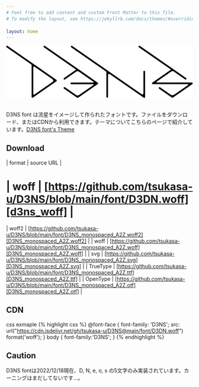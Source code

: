 ```yaml
---
# Feel free to add content and custom Front Matter to this file.
# To modify the layout, see https://jekyllrb.com/docs/themes/#overriding-theme-defaults

layout: home
---
```

![rogo](assets/images/D3NS.png)
&nbsp;

D3NS font は流星をイメージして作られたフォントです。ファイルをダウンロード、またはCDNから利用できます。テーマについてこちらのページで紹介しています。[D3NS font's Theme][d3ns_thema]


Download
---

| format | source URL |
# | woff | [https://github.com/tsukasa-u/D3NS/blob/main/font/D3DN.woff][d3ns_woff] |
| woff2 | [https://github.com/tsukasa-u/D3NS/blob/main/font/D3NS_monospaced_A2Z.woff2][D3NS_monospaced_A2Z.woff2] |
| woff | [https://github.com/tsukasa-u/D3NS/blob/main/font/D3NS_monospaced_A2Z.woff][D3NS_monospaced_A2Z.woff] |
| svg | [https://github.com/tsukasa-u/D3NS/blob/main/font/D3NS_monospaced_A2Z.svg][D3NS_monospaced_A2Z.svg] |
| TrueType | [https://github.com/tsukasa-u/D3NS/blob/main/font/D3NS_monospaced_A2Z.ttf][D3NS_monospaced_A2Z.ttf] |
| OpenType | [https://github.com/tsukasa-u/D3NS/blob/main/font/D3NS_monospaced_A2Z.otf][D3NS_monospaced_A2Z.otf] |

CDN
---
css exmaple
{% highlight css %}
@font-face {
    font-family: 'D3NS';
    src: url("https://cdn.jsdelivr.net/gh/tsukasa-u/D3NS@main/font/D3DN.woff") format('woff');
}
body {
    font-family:'D3NS';
}
{% endhighlight %}

Caution
---
D3NS fontは2022/12/18現在、D, N, e, o, s の5文字のみ実装されています。カーニングはまだしてないです…。

[d3ns_woff]: https://github.com/tsukasa-u/D3NS/raw/main/font/D3DN.woff
[d3ns_thema]: theme/
